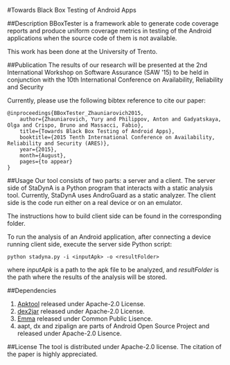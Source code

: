 #Towards Black Box Testing of Android Apps

##Description
BBoxTester is a framework able to generate code coverage reports and produce 
uniform coverage metrics in testing of the Android applications when the source
code of them is not available.

This work has been done at the University of Trento.




##Publication
The results of our research will be presented at the 2nd International Workshop 
on Software Assurance (SAW '15) to be held in conjunction with the 
10th International Conference on Availability, Reliability and Security 

Currently, 
please use the following bibtex reference to cite our paper:

```
@inproceedings{BBoxTester_Zhauniarovich2015, 
    author={Zhauniarovich, Yury and Philippov, Anton and Gadyatskaya, Olga and Crispo, Bruno and Massacci, Fabio},
    title={Towards Black Box Testing of Android Apps}, 
    booktitle={2015 Tenth International Conference on Availability, Reliability and Security (ARES)},
    year={2015}, 
    month={August}, 
    pages={to appear}
}

``` 


##Usage
Our tool consists of two parts: a server and a client. The server side of
StaDynA is a Python program that interacts with a static analysis tool. 
Currently, StaDynA uses AndroGuard as a static analyzer. The client side is the
code run either on a real device or on an emulator.

The instructions how to build client side can be found in the corresponding 
folder.

To run the analysis of an Android application, after connecting a device running
client side, execute the server side Python script:

```
python stadyna.py -i <inputApk> -o <resultFolder>
```

where *inputApk* is a path to the apk file to be analyzed, and *resultFolder* is
the path where the results of the analysis will be stored.


##Dependencies
1. [Apktool](https://github.com/iBotPeaches/Apktool) released under Apache-2.0 
License.
2. [dex2jar](https://github.com/pxb1988/dex2jar) released under Apache-2.0 
License.
3. [Emma](http://emma.sourceforge.net/) released under Common Public Lisence.
4. aapt, dx and zipalign are parts of Android Open Source Project and released under
Apache-2.0 Lisence.



##License
The tool is distributed under Apache-2.0 license. The citation of the paper is 
highly appreciated. 

